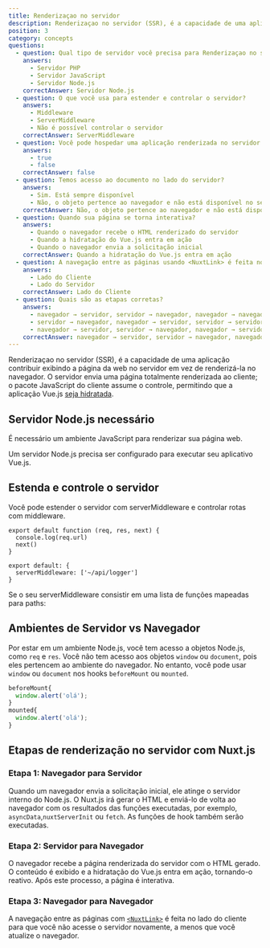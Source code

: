 ```yaml
---
title: Renderizaçao no servidor
description: Renderizaçao no servidor (SSR), é a capacidade de uma aplicação contribuir exibindo a página da web no servidor em vez de renderizá-la no navegador.
position: 3
category: concepts
questions:
  - question: Qual tipo de servidor você precisa para Renderizaçao no servidor?
    answers:
      - Servidor PHP
      - Servidor JavaScript
      - Servidor Node.js
    correctAnswer: Servidor Node.js
  - question: O que você usa para estender e controlar o servidor?
    answers:
      - Middleware
      - ServerMiddleware
      - Não é possível controlar o servidor
    correctAnswer: ServerMiddleware
  - question: Você pode hospedar uma aplicação renderizada no servidor em um provedor de hospedagem serveless?
    answers:
      - true
      - false
    correctAnswer: false
  - question: Temos acesso ao documento no lado do servidor?
    answers:
      - Sim. Está sempre disponível
      - Não, o objeto pertence ao navegador e não está disponível no servidor
    correctAnswer: Não, o objeto pertence ao navegador e não está disponível no servidor
  - question: Quando sua página se torna interativa?
    answers:
      - Quando o navegador recebe o HTML renderizado do servidor
      - Quando a hidratação do Vue.js entra em ação
      - Quando o navegador envia a solicitação inicial
    correctAnswer: Quando a hidratação do Vue.js entra em ação
  - question: A navegação entre as páginas usando <NuxtLink> é feita no
    answers:
      - Lado do Cliente
      - Lado do Servidor
    correctAnswer: Lado do Cliente
  - question: Quais são as etapas corretas?
    answers:
      - navegador → servidor, servidor → navegador, navegador → navegador
      - servidor → navegador, navegador → servidor, servidor → servidor
      - navegador → servidor, servidor → navegador, navegador → servidor
    correctAnswer: navegador → servidor, servidor → navegador, navegador → navegador
---
```


Renderizaçao no servidor (SSR), é a capacidade de uma aplicação contribuir exibindo a página da web no servidor em vez de renderizá-la no navegador. O servidor envia uma página totalmente renderizada ao cliente; o pacote JavaScript do cliente assume o controle, permitindo que a aplicação Vue.js [seja hidratada](https://ssr.vuejs.org/guide/hydration.html).

## Servidor Node.js necessário

É necessário um ambiente JavaScript para renderizar sua página web.

Um servidor Node.js precisa ser configurado para executar seu aplicativo Vue.js.

## Estenda e controle o servidor

Você pode estender o servidor com serverMiddleware e controlar rotas com middleware.

```js{}[api/logger.js]
export default function (req, res, next) {
  console.log(req.url)
  next()
}
```

```js{}[nuxt.config.js]
export default: {
  serverMiddleware: ['~/api/logger']
}
```

Se o seu serverMiddleware consistir em uma lista de funções mapeadas para paths:

## Ambientes de Servidor vs Navegador

Por estar em um ambiente Node.js, você tem acesso a objetos Node.js, como `req` e `res`. Você não tem acesso aos objetos `window` ou `document`, pois eles pertencem ao ambiente do navegador. No entanto, você pode usar `window` ou `document` nos hooks `beforeMount` ou `mounted`.

```js
beforeMount{
  window.alert('olá');
}
mounted{
  window.alert('olá');
}
```

## Etapas de renderização no servidor com Nuxt.js

### Etapa 1: Navegador para Servidor

Quando um navegador envia a solicitação inicial, ele atinge o servidor interno do Node.js. O Nuxt.js irá gerar o HTML e enviá-lo de volta ao navegador com os resultados das funções executadas, por exemplo, `asyncData`,`nuxtServerInit` ou `fetch`. As funções de hook também serão executadas.

### Etapa 2: Servidor para Navegador

O navegador recebe a página renderizada do servidor com o HTML gerado. O conteúdo é exibido e a hidratação do Vue.js entra em ação, tornando-o reativo. Após este processo, a página é interativa.

### Etapa 3: Navegador para Navegador

A navegação entre as páginas com [`<NuxtLink>`](/docs/2.x/features/nuxt-components#the-nuxtlink-component) é feita no lado do cliente para que você não acesse o servidor novamente, a menos que você atualize o navegador.

<quiz :questions="questions"></quiz>

